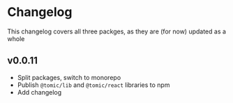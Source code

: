# Changelog

This changelog covers all three packges, as they are (for now) updated as a whole

## v0.0.11

- Split packages, switch to monorepo
- Publish `@tomic/lib` and `@tomic/react` libraries to npm
- Add changelog
